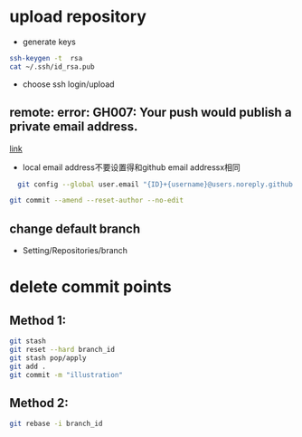# upload repository
* generate keys

```bash
ssh-keygen -t  rsa
cat ~/.ssh/id_rsa.pub
```

* choose ssh login/upload
## remote: error: GH007: Your push would publish a private email address.
[link](https://stackoverflow.com/questions/43863522/error-your-push-would-publish-a-private-email-address)
* local email address不要设置得和github email addressx相同
```bash
  git config --global user.email "{ID}+{username}@users.noreply.github.com"
```
```bash
git commit --amend --reset-author --no-edit
```
## change default branch
* Setting/Repositories/branch

# delete commit points
## Method 1:
```bash
git stash
git reset --hard branch_id
git stash pop/apply
git add .
git commit -m "illustration"
```

## Method 2:
```bash
git rebase -i branch_id
```

